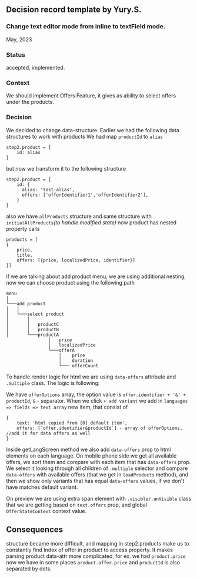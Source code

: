## Decision record template by Yury.S.

### Change text editor mode from inline to textField mode.
May, 2023

### Status
accepted, implemented.

### Context

We should implement Offers Feature, it gives as ability to select offers under the products.

### Decision

We decided to change data-structure. Earlier we had the following data structures to work with products
We had map `productId` to `alias`
```
step2.product = {
    id: alias
}
```
but now we transform it to the following structure
```
step2.product = {
    id: {
      alias: 'test-alias',
      offers: ['offerIdentifier1','offerIdentifier2'],
    }
}
```
also we have `allProducts` structure and same structure with `initialAllProducts`<em>(to handle modified state)</em>
now product has nested property calls 
```
products = [
{
    price, 
    title,
    offers: [{price, localizedPrice, identifier}]
}]
```
if we are talking about add product menu, we are using additional nesting, now we can choose product using the following path
```
menu
│
└───add product
│   │   
│   └───select product
│       │       
│       │   productC    
│       │   productB    
│       └───productA
                │   price  
                │   localizedPrice  
                └───offerA
                    │    price
                    │    duration  
                    └─── offerCount
```
To handle render logic for html we are using `data-offers` attribute and `.multiple` class. The logic is following:

We have `offerOptions` array, the option value is `offer.identifier + '&' + productId`, `&` - separator. When we click `+ add variant` we add 
in `languages => fields => text array` new item, that consist of 
```
{
    text: 'html copied from [0] default item', 
    offers: [`offer.identifier&productId`] - array of offerOptions, //add it for data offers as well
}
```
Inside getLangScreen method we also add `data-offers` prop to html elements on each language.
On mobile phone side we get all available offers, we sort them and compare with each item that has `data-offers` prop. 
We select it looking through all children 
of `.multiple` selector and compare `data-offers` with available offers (that we get in `loadProducts` method), 
and then we show only variants that has equal `data-offers` values, if we don't have matches default variant.

On preview we are using extra span element with `.visible/.unVisible` class that we are getting based on `text.offers` prop, and global `OfferStateContext` context value.

## Consequences
structure became more difficult, and mapping in step2.products make us to constantly find Index of offer in product to access property.
It makes parsing product data-attr more complicated, for ex.
we had `product.price` now we have in some places `product.offer.price` and `productId` is also separated by dots.
